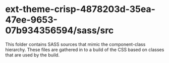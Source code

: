 # ext-theme-crisp-4878203d-35ea-47ee-9653-07b934356594/sass/src

This folder contains SASS sources that mimic the component-class hierarchy. These files
are gathered in to a build of the CSS based on classes that are used by the build.
